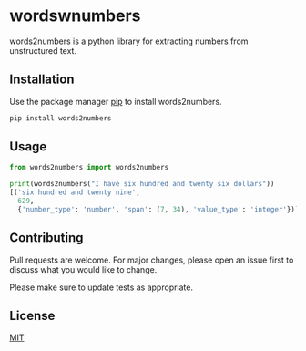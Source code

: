 # wordswnumbers

words2numbers is a python library for extracting numbers from unstructured text.

## Installation

Use the package manager [pip](https://pip.pypa.io/en/stable/) to install words2numbers.

```bash
pip install words2numbers
```

## Usage

```python
from words2numbers import words2numbers

print(words2numbers("I have six hundred and twenty six dollars"))
[('six hundred and twenty nine',
  629,
  {'number_type': 'number', 'span': (7, 34), 'value_type': 'integer'})]

```

## Contributing

Pull requests are welcome. For major changes, please open an issue first
to discuss what you would like to change.

Please make sure to update tests as appropriate.

## License

[MIT](https://choosealicense.com/licenses/mit/)

